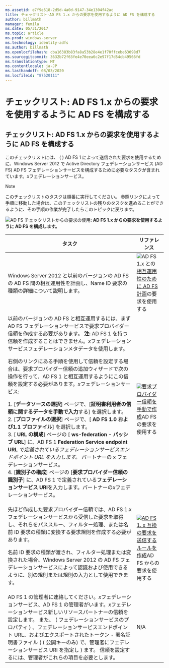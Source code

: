 ```yaml
---
ms.assetid: e7f9e518-2d5d-4a0d-9147-34e1304f42ac
title: チェックリスト-AD FS 1.x からの要求を使用するように AD FS を構成する
author: billmath
manager: femila
ms.date: 05/31/2017
ms.topic: article
ms.prod: windows-server
ms.technology: identity-adfs
ms.author: billmath
ms.openlocfilehash: cba16383b83fa8a53b28e4e1f70ffcebe63098d7
ms.sourcegitcommit: 3632b72f63fe4e70eea6c2e97f17d54cb49566fd
ms.translationtype: MT
ms.contentlocale: ja-JP
ms.lasthandoff: 08/03/2020
ms.locfileid: "87520111"
---
```

# <a name="checklist-configuring-ad-fs--to-consume-claims-from-ad-fs-1x"></a>チェックリスト: AD FS 1.x からの要求を使用するように AD FS を構成する


## <a name="checklist-configuring-ad-fs-to-consume-claims-from-adfs1x"></a>チェックリスト: AD FS 1.x からの要求を使用するように AD FS を構成する
このチェックリストには、 \( \) AD FS 1 によって送信された要求を使用するために、Windows Server 2012 で Active Directory フェデレーションサービス (AD FS) AD FS フェデレーションサービスを構成するために必要なタスクが含まれています。*x*フェデレーションサービス。

> [!NOTE]
> このチェックリストのタスクは順番に実行してください。 参照リンクによって手順に移動した場合は、このチェックリストの残りのタスクを進めることができるように、その手順の作業が完了したらこのトピックに戻ります。

![AD FS チェックリストからの要求の使用](media/2b05dce3-938f-4168-9b8f-1f4398cbdb9b.gif)**: AD FS 1.x からの要求を使用するように AD FS を構成します。**

|タスク|リファレンス|
|--------|-------------|
|Windows Server 2012 と以前のバージョンの AD FS の AD FS 間の相互運用性を計画し、Name ID 要求の種類の詳細について説明します。|![AD FS 1.x との](media/faa393df-4856-4431-9eda-4f4e5be72a90.gif)[相互運用性のために AD FS 計画](/previous-versions/windows/it-pro/windows-server-2012-R2-and-2012/ff678040(v=ws.11))の要求を使用する|
| 以前のバージョンの AD FS と相互運用するには、まず AD FS フェデレーションサービスで要求プロバイダー信頼を作成する必要があります。 **注:** AD FS 1 を持つ信頼を作成することはできません。*x*フェデレーションサービスフェデレーションメタデータを使用します。<p>右側のリンクにある手順を使用して信頼を設定する場合は、要求プロバイダー信頼の追加ウィザードで次の操作を行って、AD FS 1 と相互運用するようにこの信頼を設定する必要があります。*x*フェデレーションサービス:<p>1. [**データソースの選択**] ページで、[**証明書利用者の信頼に関するデータを手動で入力**する] を選択します。<br />2. [**プロファイルの選択**] ページで、[ **AD FS 1.0 および1.1 プロファイル**] を選択します。<br />3. [ **URL の構成**] ページの [ **ws-federation \- パッシブ URL**] に、AD FS 1 **Federation Service endpoint URL** *で定義されているフェデレーションサービスエンドポイント URL を入力します。* パートナーの x フェデレーションサービス。<br />4. [**識別子の構成**] ページの [**要求プロバイダー信頼の識別子**] に、AD FS 1 で定義されている**フェデレーションサービス URI**を入力します。パートナーの*x*フェデレーションサービス。|![](media/faa393df-4856-4431-9eda-4f4e5be72a90.gif)[要求プロバイダー信頼を手動で作成](../../ad-fs/operations/Create-a-Claims-Provider-Trust.md)AD FS の要求を使用する|
| 先ほど作成した要求プロバイダー信頼では、AD FS 1.x フェデレーションサービスから受信した要求を取得し、それらをパススルー、フィルター処理、または名前 ID 要求の種類に変換する要求規則を作成する必要があります。<p>名前 ID 要求の種類が渡され、フィルター処理または変換された場合、Windows Server 2012 の AD FS フェデレーションサービスによって認識および使用できるように、別の規則または規則の入力として使用できます。|![](media/faa393df-4856-4431-9eda-4f4e5be72a90.gif)[AD FS 1. x 互換の要求を送信するルールを作成](../../ad-fs/operations/Create-a-Rule-to-Send-an-AD-FS-1x-Compatible-Claim.md)AD FS からの要求を使用する|
| AD FS 1 の管理者に連絡してください。*x*フェデレーションサービス、AD FS 1 の管理者がいます。*x*フェデレーションサービス新しいリソースパートナーの信頼を設定します。 また、 \( フェデレーションサービスのプロパティ \) 、フェデレーションサービスエンドポイント URL、およびエクスポートされたトークン \- 署名証明書ファイル ( \( 公開キーのみ) で、管理者にフェデレーションサービス URI を指定し \) ます。 信頼を設定するには、管理者がこれらの項目を必要とします。|N\/A|
